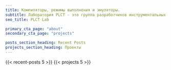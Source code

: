 ```yaml
---
title: Компиляторы, режимы выполнения и эмуляторы.
subtitle: Лаборатория PLCT - это группа разработчиков инструментальных цепей, занимающаяся компиляторами, эмуляторами и языковыми виртуальными машинами, связанными с RISC-V. Она является частью Intelligence Software Research Center (ISRC), который входит в состав Института программного обеспечения Китайской академии наук (ISCAS).
seo_title: PLCT Lab

primary_cta_page: "about"
secondary_cta_page: "projects"

posts_section_heading: Recent Posts
projects_section_heading: Проекты
---
```


{{< recent-posts 5 >}}
{{< projects 5 >}}
